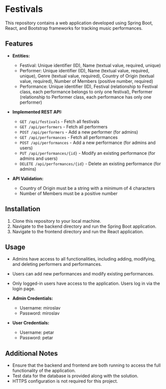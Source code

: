 # Festivals

This repository contains a web application developed using Spring Boot, React, and Bootstrap frameworks for tracking music performances.

## Features

- **Entities:**
  - Festival: Unique identifier (ID), Name (textual value, required, unique)
  - Performer: Unique identifier (ID), Name (textual value, required, unique), Genre (textual value, required), Country of Origin (textual value, required), Number of Members (positive number, required)
  - Performance: Unique identifier (ID), Festival (relationship to Festival class, each performance belongs to only one festival), Performer (relationship to Performer class, each performance has only one performer)

- **Implemented REST API:**
  - `GET /api/festivals` - Fetch all festivals
  - `GET /api/performers` - Fetch all performers
  - `POST /api/performers` - Add a new performer (for admins)
  - `GET /api/performances` - Fetch all performances
  - `POST /api/performances` - Add a new performance (for admins and users)
  - `PUT /api/performances/{id}` - Modify an existing performance (for admins and users)
  - `DELETE /api/performances/{id}` - Delete an existing performance (for admins)

- **API Validation:**
  - Country of Origin must be a string with a minimum of 4 characters
  - Number of Members must be a positive number

## Installation

1. Clone this repository to your local machine.
2. Navigate to the backend directory and run the Spring Boot application.
3. Navigate to the frontend directory and run the React application.

## Usage

- Admins have access to all functionalities, including adding, modifying, and deleting performers and performances.
- Users can add new performances and modify existing performances.
- Only logged-in users have access to the application. Users log in via the login page.

- **Admin Credentials:**
    - Username: miroslav
    - Password: miroslav

- **User Credentials:**
    - Username: petar
    - Password: petar

## Additional Notes

- Ensure that the backend and frontend are both running to access the full functionality of the application.
- Test data for the database is provided along with the solution.
- HTTPS configuration is not required for this project.



